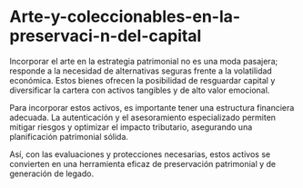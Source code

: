 # Arte-y-coleccionables-en-la-preservaci-n-del-capital
Incorporar el arte en la estrategia patrimonial no es una moda pasajera; responde a la necesidad de alternativas seguras frente a la volatilidad económica. Estos bienes ofrecen la posibilidad de resguardar capital y diversificar la cartera con activos tangibles y de alto valor emocional.

Para incorporar estos activos, es importante tener una estructura financiera adecuada. La autenticación y el asesoramiento especializado permiten mitigar riesgos y optimizar el impacto tributario, asegurando una planificación patrimonial sólida.

Así, con las evaluaciones y protecciones necesarias, estos activos se convierten en una herramienta eficaz de preservación patrimonial y de generación de legado. 
